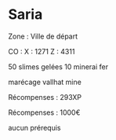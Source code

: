 # Saria

Zone : Ville de départ&#x20;

CO : X : 1271 Z : 4311

50 slimes gelées 10 minerai fer

marécage vallhat mine

Récompenses : 293XP

Récompenses : 1000€

aucun prérequis

